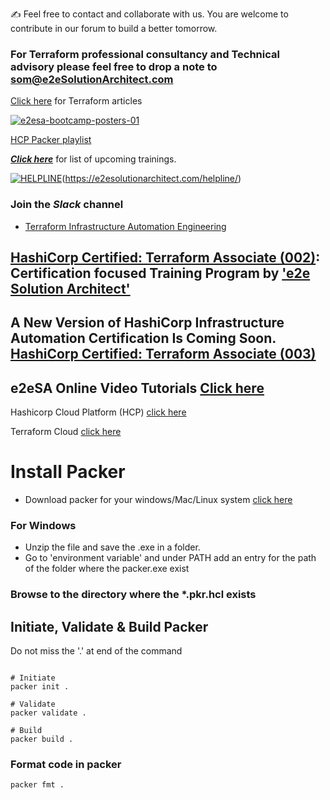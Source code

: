 :writing_hand: Feel free to contact and collaborate with us. You are welcome to contribute in our forum to build a better tomorrow. 

### For Terraform professional consultancy and Technical advisory please feel free to drop a note to som@e2eSolutionArchitect.com
[Click here](https://e2esolutionarchitect.com/tag/terraform) for Terraform articles

[![e2esa-bootcamp-posters-01](https://github.com/e2eSolutionArchitect/terraform/assets/62712515/485d9a63-da4b-4308-853d-cca3a5334e89)](https://e2esolutionarchitect.eventbrite.ca)

[HCP Packer playlist](https://www.youtube.com/playlist?list=PLuBBTh-4TzDmBCdqJUeuRDtiTiBlOlT36)

***[Click here](https://e2esolutionarchitect.eventbrite.ca)*** for list of upcoming trainings.

[![HELPLINE](https://github.com/e2eSolutionArchitect/academy/assets/8308302/3b85acaf-50f5-4a4f-850d-46216de108af)](Helpline)(https://e2esolutionarchitect.com/helpline/)

### Join the ***Slack*** channel 
 - [Terraform Infrastructure Automation Engineering](https://talentdevelop-u8d3237.slack.com/archives/C04KCD8183B)

## [HashiCorp Certified: Terraform Associate (002)](https://github.com/e2eSolutionArchitect/academy/blob/main/certification-based-training-programs/terraform/terraform-associate-002.md): Certification focused Training Program by ['e2e Solution Architect'](https://e2esolutionarchitect.com/role-based-training-program/)

## A New Version of HashiCorp Infrastructure Automation Certification Is Coming Soon. [HashiCorp Certified: Terraform Associate (003)](https://github.com/e2eSolutionArchitect/academy/blob/main/certification-based-training-programs/terraform/terraform-associate-003.md)

## e2eSA Online Video Tutorials [Click here](https://www.youtube.com/channel/UC5Juuk7aTvbRmrABMq4onJA/videos)


Hashicorp Cloud Platform (HCP) [click here](https://www.hashicorp.com/cloud)

Terraform Cloud [click here](https://app.terraform.io/session)

# Install Packer 
- Download packer for your windows/Mac/Linux system [click here](https://developer.hashicorp.com/packer/downloads)
### For Windows
- Unzip the file and save the .exe in a folder.
- Go to 'environment variable' and under PATH add an entry for the path of the folder where the packer.exe exist

### Browse to the directory where the *.pkr.hcl exists
## Initiate, Validate & Build Packer
Do not miss the '.' at end of the command
```

# Initiate 
packer init .

# Validate
packer validate .

# Build
packer build .

```

### Format code in packer
```
packer fmt .
```

